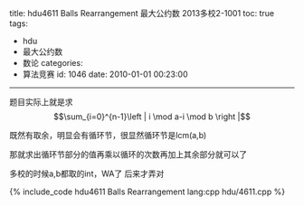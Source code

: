 title: hdu4611 Balls Rearrangement 最大公约数 2013多校2-1001
toc: true
tags:
  - hdu
  - 最大公约数
  - 数论
categories:
  - 算法竞赛
id: 1046
date: 2010-01-01 00:23:00
---

题目实际上就是求$$\sum_{i=0}^{n-1}\left | i \mod a-i \mod b \right |$$

既然有取余，明显会有循环节，很显然循环节是lcm(a,b)

那就求出循环节部分的值再乘以循环的次数再加上其余部分就可以了

多校的时候a,b都取的int，WA了  后来才弄对

{% include_code hdu4611 Balls Rearrangement lang:cpp hdu/4611.cpp %}